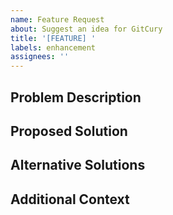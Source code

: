```yaml
---
name: Feature Request
about: Suggest an idea for GitCury
title: '[FEATURE] '
labels: enhancement
assignees: ''
---
```


## Problem Description
<!-- A clear and concise description of what problem this feature would solve -->

## Proposed Solution
<!-- A clear and concise description of what you want to happen -->

## Alternative Solutions
<!-- A clear and concise description of any alternative solutions or features you've considered -->

## Additional Context
<!-- Add any other context or screenshots about the feature request here -->
